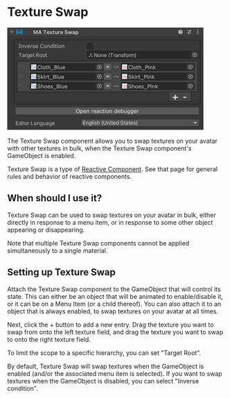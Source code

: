 ﻿# Texture Swap

![Texture Swap](texture-swap.png)

The Texture Swap component allows you to swap textures on your avatar with other textures in bulk,
when the Texture Swap component's GameObject is enabled.

Texture Swap is a type of [Reactive Component](./index.md). See that page for general rules and behavior of reactive
components.

## When should I use it?

Texture Swap can be used to swap textures on your avatar in bulk, either directly in response to a menu item, or in
response to some other object appearing or disappearing.

Note that multiple Texture Swap components cannot be applied simultaneously to a single material.

## Setting up Texture Swap

Attach the Texture Swap component to the GameObject that will control its state. This can either be an object that
will be animated to enable/disable it, or it can be on a Menu Item (or a child thereof). You can also attach it to an
object that is always enabled, to swap textures on your avatar at all times.

Next, click the + button to add a new entry.
Drag the texture you want to swap from onto the left texture field,
and drag the texture you want to swap to onto the right texture field.

To limit the scope to a specific hierarchy, you can set "Target Root".

By default, Texture Swap will swap textures when the GameObject is enabled (and/or the associated menu item is
selected). If you want to swap textures when the GameObject is disabled, you can select "Inverse condition".